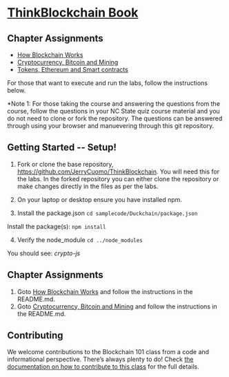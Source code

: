 # [ThinkBlockchain Book](https://www.amazon.com/Think-Blockchain-students-blockchains-evolution/dp/1667855573)

## Chapter Assignments     


- [How Blockchain Works](https://github.com/JerryCuomo/ThinkBlockchain/tree/main/How%20Blockchain%20Works)
- [Cryptocurrency, Bitcoin and Mining](https://github.com/JerryCuomo/ThinkBlockchain/tree/main/Cryptocurrency%2C%20Bitcoin%20and%20Mining)
- [Tokens, Ethereum and Smart contracts](https://github.com/JerryCuomo/ThinkBlockchain/tree/main/Tokens%2C%20Ethereum%20and%20Smart%20Contracts)

For those that want to execute and run the labs, follow the instructions below.    

*Note 1: 
For those taking the course and answering the questions from the course, follow the questions in your NC State quiz course material and you do not need to clone or fork the repository. The questions can be answered through using your browser and manuevering through this git repository. 
 
## Getting Started -- Setup!

1.  Fork or clone the base repository, https://github.com/JerryCuomo/ThinkBlockchain.  You will need this for the labs.  In the forked repository you can either clone the repository or make changes directly in the files as per the labs.    

2.  On your laptop or desktop ensure you have installed npm.  

3.  Install the package.json
`cd samplecode/Duckchain/package.json`

Install the package(s):
`npm install`

4.  Verify the node_module
`cd ../node_modules`

You should see: *crypto-js*

## Chapter Assignments
1.  Goto [How Blockchain Works](https://github.com/JerryCuomo/ThinkBlockchain/tree/main/How%20Blockchain%20Works) and follow the instructions in the  README.md.
2.  Goto [Cryptocurrency, Bitcoin and Mining](https://github.com/JerryCuomo/ThinkBlockchain/tree/main/Cryptocurrency%2C%20Bitcoin%20and%20Mining) and follow the instructions in the README.md.      
 
## Contributing

We welcome contributions to the Blockchain 101 class from a code and informational perspective.
There’s always plenty to do! Check [the documentation on how to contribute to this class](http://yahoo.com)
for the full details.
